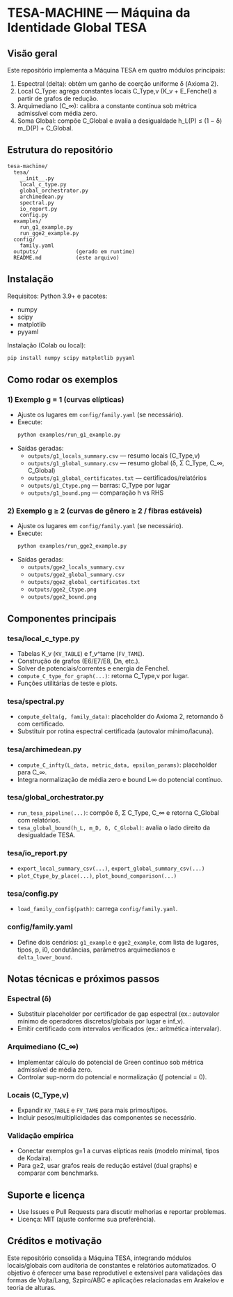 # TESA-MACHINE — Máquina da Identidade Global TESA

## Visão geral
Este repositório implementa a Máquina TESA em quatro módulos principais:
1. Espectral (delta): obtém um ganho de coerção uniforme δ (Axioma 2).
2. Local C_Type: agrega constantes locais C_Type,v (K_v + E_Fenchel) a partir de grafos de redução.
3. Arquimediano (C_∞): calibra a constante contínua sob métrica admissível com média zero.
4. Soma Global: compõe C_Global e avalia a desigualdade
   h_L(P) ≤ (1 − δ) m_D(P) + C_Global.

## Estrutura do repositório
```
tesa-machine/
  tesa/
    __init__.py
    local_c_type.py
    global_orchestrator.py
    archimedean.py
    spectral.py
    io_report.py
    config.py
  examples/
    run_g1_example.py
    run_gge2_example.py
  config/
    family.yaml
  outputs/            (gerado em runtime)
  README.md           (este arquivo)
```

## Instalação
Requisitos: Python 3.9+ e pacotes:
- numpy
- scipy
- matplotlib
- pyyaml

Instalação (Colab ou local):
```bash
pip install numpy scipy matplotlib pyyaml
```

## Como rodar os exemplos

### 1) Exemplo g = 1 (curvas elípticas)
- Ajuste os lugares em `config/family.yaml` (se necessário).
- Execute:
  ```bash
  python examples/run_g1_example.py
  ```
- Saídas geradas:
  - `outputs/g1_locals_summary.csv` — resumo locais (C_Type,v)
  - `outputs/g1_global_summary.csv` — resumo global (δ, Σ C_Type, C_∞, C_Global)
  - `outputs/g1_global_certificates.txt` — certificados/relatórios
  - `outputs/g1_Ctype.png` — barras: C_Type por lugar
  - `outputs/g1_bound.png` — comparação h vs RHS

### 2) Exemplo g ≥ 2 (curvas de gênero ≥ 2 / fibras estáveis)
- Ajuste os lugares em `config/family.yaml` (se necessário).
- Execute:
  ```bash
  python examples/run_gge2_example.py
  ```
- Saídas geradas:
  - `outputs/gge2_locals_summary.csv`
  - `outputs/gge2_global_summary.csv`
  - `outputs/gge2_global_certificates.txt`
  - `outputs/gge2_Ctype.png`
  - `outputs/gge2_bound.png`

## Componentes principais

### tesa/local_c_type.py
- Tabelas K_v (`KV_TABLE`) e f_v^tame (`FV_TAME`).
- Construção de grafos (E6/E7/E8, Dn, etc.).
- Solver de potenciais/correntes e energia de Fenchel.
- `compute_C_type_for_graph(...)`: retorna C_Type,v por lugar.
- Funções utilitárias de teste e plots.

### tesa/spectral.py
- `compute_delta(g, family_data)`: placeholder do Axioma 2, retornando δ com certificado.
- Substituir por rotina espectral certificada (autovalor mínimo/lacuna).

### tesa/archimedean.py
- `compute_C_infty(L_data, metric_data, epsilon_params)`: placeholder para C_∞.
- Integra normalização de média zero e bound L∞ do potencial contínuo.

### tesa/global_orchestrator.py
- `run_tesa_pipeline(...)`: compõe δ, Σ C_Type, C_∞ e retorna C_Global com relatórios.
- `tesa_global_bound(h_L, m_D, δ, C_Global)`: avalia o lado direito da desigualdade TESA.

### tesa/io_report.py
- `export_local_summary_csv(...)`, `export_global_summary_csv(...)`
- `plot_Ctype_by_place(...)`, `plot_bound_comparison(...)`

### tesa/config.py
- `load_family_config(path)`: carrega `config/family.yaml`.

### config/family.yaml
- Define dois cenários: `g1_example` e `gge2_example`, com lista de lugares, tipos, p, i0, condutâncias, parâmetros arquimedianos e `delta_lower_bound`.

## Notas técnicas e próximos passos

### Espectral (δ)
- Substituir placeholder por certificador de gap espectral (ex.: autovalor mínimo de operadores discretos/globais por lugar e inf_v).
- Emitir certificado com intervalos verificados (ex.: aritmética intervalar).

### Arquimediano (C_∞)
- Implementar cálculo do potencial de Green contínuo sob métrica admissível de média zero.
- Controlar sup-norm do potencial e normalização (∫ potencial = 0).

### Locais (C_Type,v)
- Expandir `KV_TABLE` e `FV_TAME` para mais primos/tipos.
- Incluir pesos/multiplicidades das componentes se necessário.

### Validação empírica
- Conectar exemplos g=1 a curvas elípticas reais (modelo minimal, tipos de Kodaira).
- Para g≥2, usar grafos reais de redução estável (dual graphs) e comparar com benchmarks.

## Suporte e licença
- Use Issues e Pull Requests para discutir melhorias e reportar problemas.
- Licença: MIT (ajuste conforme sua preferência).

## Créditos e motivação
Este repositório consolida a Máquina TESA, integrando módulos locais/globais com auditoria de constantes e relatórios automatizados. O objetivo é oferecer uma base reprodutível e extensível para validações das formas de Vojta/Lang, Szpiro/ABC e aplicações relacionadas em Arakelov e teoria de alturas.
